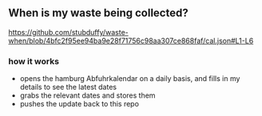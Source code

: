## When is my waste being collected?
  https://github.com/stubduffy/waste-when/blob/4bfc2f95ee94ba9e28f71756c98aa307ce868faf/cal.json#L1-L6
  
  ### how it works
  - opens the hamburg Abfuhrkalendar on a daily basis, and fills in my details to see the latest dates
  - grabs the relevant dates and stores them
  - pushes the update back to this repo
  
